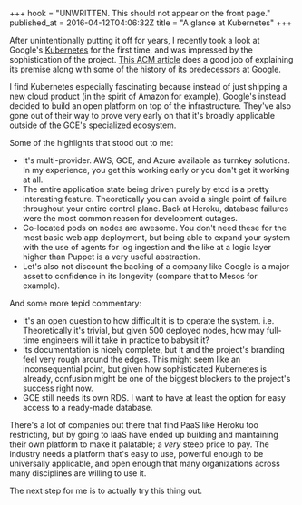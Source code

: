 +++
hook = "UNWRITTEN. This should not appear on the front page."
published_at = 2016-04-12T04:06:32Z
title = "A glance at Kubernetes"
+++

After unintentionally putting it off for years, I recently took a look at
Google's [Kubernetes][kubernetes] for the first time, and was impressed by the
sophistication of the project. [This ACM article][acm] does a good job of
explaining its premise along with some of the history of its predecessors at
Google.

I find Kubernetes especially fascinating because instead of just shipping a new
cloud product (in the spirit of Amazon for example), Google's instead decided
to build an open platform on top of the infrastructure. They've also gone out
of their way to prove very early on that it's broadly applicable outside of the
GCE's specialized ecosystem.

Some of the highlights that stood out to me:

* It's multi-provider. AWS, GCE, and Azure available as turnkey solutions. In
  my experience, you get this working early or you don't get it working at all.
* The entire application state being driven purely by etcd is a pretty
  interesting feature. Theoretically you can avoid a single point of failure
  throughout your entire control plane. Back at Heroku, database failures were
  the most common reason for development outages.
* Co-located pods on nodes are awesome. You don't need these for the most basic
  web app deployment, but being able to expand your system with the use of
  agents for log ingestion and the like at a logic layer higher than Puppet is
  a very useful abstraction.
* Let's also not discount the backing of a company like Google is a major asset
  to confidence in its longevity (compare that to Mesos for example).

And some more tepid commentary:

* It's an open question to how difficult it is to operate the system. i.e.
  Theoretically it's trivial, but given 500 deployed nodes, how may full-time
  engineers will it take in practice to babysit it?
* Its documentation is nicely complete, but it and the project's branding feel
  very rough around the edges. This might seem like an inconsequential point,
  but given how sophisticated Kubernetes is already, confusion might be one of
  the biggest blockers to the project's success right now.
* GCE still needs its own RDS. I want to have at least the option for easy
  access to a ready-made database.

There's a lot of companies out there that find PaaS like Heroku too
restricting, but by going to IaaS have ended up building and maintaining their
own platform to make it palatable; a _very_ steep price to pay. The industry
needs a platform that's easy to use, powerful enough to be universally
applicable, and open enough that many organizations across many disciplines are
willing to use it.

The next step for me is to actually try this thing out.

[acm]: https://queue.acm.org/detail.cfm?id=2898444
[kubernetes]: http://kubernetes.io/
